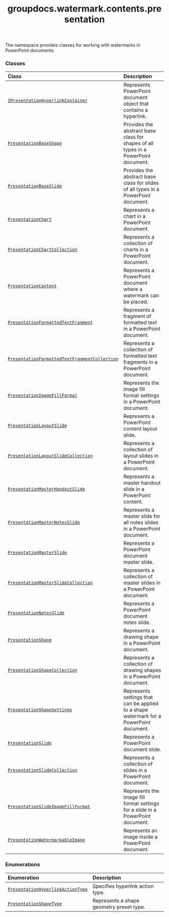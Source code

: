 ﻿---
title: groupdocs.watermark.contents.presentation
second_title: GroupDocs.Watermark for Python via .NET API References
description: 
type: docs
url: /python-net/groupdocs.watermark.contents.presentation/
is_root: false
weight: 10
---

The namespace provides classes for working with watermarks in PowerPoint documents.

### Classes
| Class | Description |
| :- | :- |
| [`IPresentationHyperlinkContainer`](/watermark/python-net/groupdocs.watermark.contents.presentation/ipresentationhyperlinkcontainer) | Represents PowerPoint document object that contains a hyperlink. |
| [`PresentationBaseShape`](/watermark/python-net/groupdocs.watermark.contents.presentation/presentationbaseshape) | Provides the abstract base class for shapes of all types in a PowerPoint document. |
| [`PresentationBaseSlide`](/watermark/python-net/groupdocs.watermark.contents.presentation/presentationbaseslide) | Provides the abstract base class for slides of all types in a PowerPoint document. |
| [`PresentationChart`](/watermark/python-net/groupdocs.watermark.contents.presentation/presentationchart) | Represents a chart in a PowerPoint document. |
| [`PresentationChartCollection`](/watermark/python-net/groupdocs.watermark.contents.presentation/presentationchartcollection) | Represents a collection of charts in a PowerPoint document. |
| [`PresentationContent`](/watermark/python-net/groupdocs.watermark.contents.presentation/presentationcontent) | Represents a PowerPoint document where a watermark can be placed. |
| [`PresentationFormattedTextFragment`](/watermark/python-net/groupdocs.watermark.contents.presentation/presentationformattedtextfragment) | Represents a fragment of formatted text in a PowerPoint document. |
| [`PresentationFormattedTextFragmentCollection`](/watermark/python-net/groupdocs.watermark.contents.presentation/presentationformattedtextfragmentcollection) | Represents a collection of formatted text fragments in a PowerPoint document. |
| [`PresentationImageFillFormat`](/watermark/python-net/groupdocs.watermark.contents.presentation/presentationimagefillformat) | Represents the image fill format settings in a PowerPoint document. |
| [`PresentationLayoutSlide`](/watermark/python-net/groupdocs.watermark.contents.presentation/presentationlayoutslide) | Represents a PowerPoint content layout slide. |
| [`PresentationLayoutSlideCollection`](/watermark/python-net/groupdocs.watermark.contents.presentation/presentationlayoutslidecollection) | Represents a collection of layout slides in a PowerPoint document. |
| [`PresentationMasterHandoutSlide`](/watermark/python-net/groupdocs.watermark.contents.presentation/presentationmasterhandoutslide) | Represents a master handout slide in a PowerPoint content. |
| [`PresentationMasterNotesSlide`](/watermark/python-net/groupdocs.watermark.contents.presentation/presentationmasternotesslide) | Represents a master slide for all notes slides in a PowerPoint document. |
| [`PresentationMasterSlide`](/watermark/python-net/groupdocs.watermark.contents.presentation/presentationmasterslide) | Represents a PowerPoint document master slide. |
| [`PresentationMasterSlideCollection`](/watermark/python-net/groupdocs.watermark.contents.presentation/presentationmasterslidecollection) | Represents a collection of master slides in a PowerPoint document. |
| [`PresentationNotesSlide`](/watermark/python-net/groupdocs.watermark.contents.presentation/presentationnotesslide) | Represents a PowerPoint document notes slide. |
| [`PresentationShape`](/watermark/python-net/groupdocs.watermark.contents.presentation/presentationshape) | Represents a drawing shape in a PowerPoint document. |
| [`PresentationShapeCollection`](/watermark/python-net/groupdocs.watermark.contents.presentation/presentationshapecollection) | Represents a collection of drawing shapes in a PowerPoint document. |
| [`PresentationShapeSettings`](/watermark/python-net/groupdocs.watermark.contents.presentation/presentationshapesettings) | Represents settings that can be applied to a shape watermark for a PowerPoint document. |
| [`PresentationSlide`](/watermark/python-net/groupdocs.watermark.contents.presentation/presentationslide) | Represents a PowerPoint document slide. |
| [`PresentationSlideCollection`](/watermark/python-net/groupdocs.watermark.contents.presentation/presentationslidecollection) | Represents a collection of slides in a PowerPoint document. |
| [`PresentationSlideImageFillFormat`](/watermark/python-net/groupdocs.watermark.contents.presentation/presentationslideimagefillformat) | Represents the image fill format settings for a slide in a PowerPoint document. |
| [`PresentationWatermarkableImage`](/watermark/python-net/groupdocs.watermark.contents.presentation/presentationwatermarkableimage) | Represents an image inside a PowerPoint document. |


### Enumerations
| Enumeration | Description |
| :- | :- |
| [`PresentationHyperlinkActionType`](/watermark/python-net/groupdocs.watermark.contents.presentation/presentationhyperlinkactiontype) | Specifies hyperlink action type. |
| [`PresentationShapeType`](/watermark/python-net/groupdocs.watermark.contents.presentation/presentationshapetype) | Represents a shape geometry preset type. |



